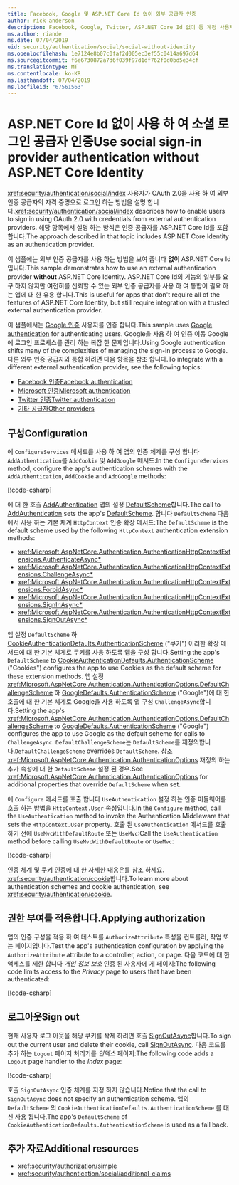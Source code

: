 ```yaml
---
title: Facebook, Google 및 ASP.NET Core Id 없이 외부 공급자 인증
author: rick-anderson
description: Facebook, Google, Twitter, ASP.NET Core Id 없이 등 계정 사용자 인증을 사용 하 여 설명 합니다.
ms.author: riande
ms.date: 07/04/2019
uid: security/authentication/social/social-without-identity
ms.openlocfilehash: 1e7124e8b07c0faf2d005ec3ef55c0414a697d64
ms.sourcegitcommit: f6e6730872a7d6f039f97d1df762f0d0bd5e34cf
ms.translationtype: MT
ms.contentlocale: ko-KR
ms.lasthandoff: 07/04/2019
ms.locfileid: "67561563"
---
```

# <a name="use-social-sign-in-provider-authentication-without-aspnet-core-identity"></a><span data-ttu-id="7330b-103">ASP.NET Core Id 없이 사용 하 여 소셜 로그인 공급자 인증</span><span class="sxs-lookup"><span data-stu-id="7330b-103">Use social sign-in provider authentication without ASP.NET Core Identity</span></span>

<span data-ttu-id="7330b-104"><xref:security/authentication/social/index> 사용자가 OAuth 2.0을 사용 하 여 외부 인증 공급자의 자격 증명으로 로그인 하는 방법을 설명 합니다.</span><span class="sxs-lookup"><span data-stu-id="7330b-104"><xref:security/authentication/social/index> describes how to enable users to sign in using OAuth 2.0 with credentials from external authentication providers.</span></span> <span data-ttu-id="7330b-105">해당 항목에서 설명 하는 방식은 인증 공급자를 ASP.NET Core Id를 포함 합니다.</span><span class="sxs-lookup"><span data-stu-id="7330b-105">The approach described in that topic includes ASP.NET Core Identity as an authentication provider.</span></span>

<span data-ttu-id="7330b-106">이 샘플에는 외부 인증 공급자를 사용 하는 방법을 보여 줍니다 **없이** ASP.NET Core Id입니다.</span><span class="sxs-lookup"><span data-stu-id="7330b-106">This sample demonstrates how to use an external authentication provider **without** ASP.NET Core Identity.</span></span> <span data-ttu-id="7330b-107">ASP.NET Core Id의 기능의 일부를 요구 하지 않지만 여전히를 신뢰할 수 있는 외부 인증 공급자를 사용 하 여 통합이 필요 하는 앱에 대 한 유용 합니다.</span><span class="sxs-lookup"><span data-stu-id="7330b-107">This is useful for apps that don't require all of the features of ASP.NET Core Identity, but still require integration with a trusted external authentication provider.</span></span>

<span data-ttu-id="7330b-108">이 샘플에서는 [Google 인증](xref:security/authentication/google-logins) 사용자를 인증 합니다.</span><span class="sxs-lookup"><span data-stu-id="7330b-108">This sample uses [Google authentication](xref:security/authentication/google-logins) for authenticating users.</span></span> <span data-ttu-id="7330b-109">Google을 사용 하 여 인증 이동 Google에 로그인 프로세스를 관리 하는 복잡 한 문제입니다.</span><span class="sxs-lookup"><span data-stu-id="7330b-109">Using Google authentication shifts many of the complexities of managing the sign-in process to Google.</span></span> <span data-ttu-id="7330b-110">다른 외부 인증 공급자와 통합 하려면 다음 항목을 참조 합니다.</span><span class="sxs-lookup"><span data-stu-id="7330b-110">To integrate with a different external authentication provider, see the following topics:</span></span>

* [<span data-ttu-id="7330b-111">Facebook 인증</span><span class="sxs-lookup"><span data-stu-id="7330b-111">Facebook authentication</span></span>](xref:security/authentication/facebook-logins)
* [<span data-ttu-id="7330b-112">Microsoft 인증</span><span class="sxs-lookup"><span data-stu-id="7330b-112">Microsoft authentication</span></span>](xref:security/authentication/microsoft-logins)
* [<span data-ttu-id="7330b-113">Twitter 인증</span><span class="sxs-lookup"><span data-stu-id="7330b-113">Twitter authentication</span></span>](xref:security/authentication/twitter-logins)
* [<span data-ttu-id="7330b-114">기타 공급자</span><span class="sxs-lookup"><span data-stu-id="7330b-114">Other providers</span></span>](xref:security/authentication/otherlogins)

## <a name="configuration"></a><span data-ttu-id="7330b-115">구성</span><span class="sxs-lookup"><span data-stu-id="7330b-115">Configuration</span></span>

<span data-ttu-id="7330b-116">에 `ConfigureServices` 메서드를 사용 하 여 앱의 인증 체계를 구성 합니다 `AddAuthentication`를 `AddCookie` 및 `AddGoogle` 메서드:</span><span class="sxs-lookup"><span data-stu-id="7330b-116">In the `ConfigureServices` method, configure the app's authentication schemes with the `AddAuthentication`, `AddCookie` and `AddGoogle` methods:</span></span>

[!code-csharp[](social-without-identity/sample/Startup.cs?name=snippet1)]

<span data-ttu-id="7330b-117">에 대 한 호출 [AddAuthentication](/dotnet/api/microsoft.extensions.dependencyinjection.authenticationservicecollectionextensions.addauthentication#Microsoft_Extensions_DependencyInjection_AuthenticationServiceCollectionExtensions_AddAuthentication_Microsoft_Extensions_DependencyInjection_IServiceCollection_System_Action_Microsoft_AspNetCore_Authentication_AuthenticationOptions__) 앱의 설정 [DefaultScheme](xref:Microsoft.AspNetCore.Authentication.AuthenticationOptions.DefaultScheme)합니다.</span><span class="sxs-lookup"><span data-stu-id="7330b-117">The call to [AddAuthentication](/dotnet/api/microsoft.extensions.dependencyinjection.authenticationservicecollectionextensions.addauthentication#Microsoft_Extensions_DependencyInjection_AuthenticationServiceCollectionExtensions_AddAuthentication_Microsoft_Extensions_DependencyInjection_IServiceCollection_System_Action_Microsoft_AspNetCore_Authentication_AuthenticationOptions__) sets the app's [DefaultScheme](xref:Microsoft.AspNetCore.Authentication.AuthenticationOptions.DefaultScheme).</span></span> <span data-ttu-id="7330b-118">합니다 `DefaultScheme` 다음에서 사용 하는 기본 체계 `HttpContext` 인증 확장 메서드:</span><span class="sxs-lookup"><span data-stu-id="7330b-118">The `DefaultScheme` is the default scheme used by the following `HttpContext` authentication extension methods:</span></span>

* <xref:Microsoft.AspNetCore.Authentication.AuthenticationHttpContextExtensions.AuthenticateAsync*>
* <xref:Microsoft.AspNetCore.Authentication.AuthenticationHttpContextExtensions.ChallengeAsync*>
* <xref:Microsoft.AspNetCore.Authentication.AuthenticationHttpContextExtensions.ForbidAsync*>
* <xref:Microsoft.AspNetCore.Authentication.AuthenticationHttpContextExtensions.SignInAsync*>
* <xref:Microsoft.AspNetCore.Authentication.AuthenticationHttpContextExtensions.SignOutAsync*>

<span data-ttu-id="7330b-119">앱 설정 `DefaultScheme` 하 [CookieAuthenticationDefaults.AuthenticationScheme](xref:Microsoft.AspNetCore.Authentication.Cookies.CookieAuthenticationDefaults.AuthenticationScheme) ("쿠키") 이러한 확장 메서드에 대 한 기본 체계로 쿠키를 사용 하도록 앱을 구성 합니다.</span><span class="sxs-lookup"><span data-stu-id="7330b-119">Setting the app's `DefaultScheme` to [CookieAuthenticationDefaults.AuthenticationScheme](xref:Microsoft.AspNetCore.Authentication.Cookies.CookieAuthenticationDefaults.AuthenticationScheme) ("Cookies") configures the app to use Cookies as the default scheme for these extension methods.</span></span> <span data-ttu-id="7330b-120">앱 설정 <xref:Microsoft.AspNetCore.Authentication.AuthenticationOptions.DefaultChallengeScheme> 하 [GoogleDefaults.AuthenticationScheme](xref:Microsoft.AspNetCore.Authentication.Google.GoogleDefaults.AuthenticationScheme) ("Google")에 대 한 호출에 대 한 기본 체계로 Google을 사용 하도록 앱 구성 `ChallengeAsync`합니다.</span><span class="sxs-lookup"><span data-stu-id="7330b-120">Setting the app's <xref:Microsoft.AspNetCore.Authentication.AuthenticationOptions.DefaultChallengeScheme> to [GoogleDefaults.AuthenticationScheme](xref:Microsoft.AspNetCore.Authentication.Google.GoogleDefaults.AuthenticationScheme) ("Google") configures the app to use Google as the default scheme for calls to `ChallengeAsync`.</span></span> <span data-ttu-id="7330b-121">`DefaultChallengeScheme`는 `DefaultScheme`를 재정의합니다.</span><span class="sxs-lookup"><span data-stu-id="7330b-121">`DefaultChallengeScheme` overrides `DefaultScheme`.</span></span> <span data-ttu-id="7330b-122">참조 <xref:Microsoft.AspNetCore.Authentication.AuthenticationOptions> 재정의 하는 추가 속성에 대 한 `DefaultScheme` 설정 된 경우.</span><span class="sxs-lookup"><span data-stu-id="7330b-122">See <xref:Microsoft.AspNetCore.Authentication.AuthenticationOptions> for additional properties that override `DefaultScheme` when set.</span></span>

<span data-ttu-id="7330b-123">에 `Configure` 메서드를 호출 합니다 `UseAuthentication` 설정 하는 인증 미들웨어를 호출 하는 방법을 `HttpContext.User` 속성입니다.</span><span class="sxs-lookup"><span data-stu-id="7330b-123">In the `Configure` method, call the `UseAuthentication` method to invoke the Authentication Middleware that sets the `HttpContext.User` property.</span></span> <span data-ttu-id="7330b-124">호출 된 `UseAuthentication` 메서드를 호출 하기 전에 `UseMvcWithDefaultRoute` 또는 `UseMvc`:</span><span class="sxs-lookup"><span data-stu-id="7330b-124">Call the `UseAuthentication` method before calling `UseMvcWithDefaultRoute` or `UseMvc`:</span></span>

[!code-csharp[](social-without-identity/sample/Startup.cs?name=snippet2)]

<span data-ttu-id="7330b-125">인증 체계 및 쿠키 인증에 대 한 자세한 내용은를 참조 하세요. <xref:security/authentication/cookie>합니다.</span><span class="sxs-lookup"><span data-stu-id="7330b-125">To learn more about authentication schemes and cookie authentication, see <xref:security/authentication/cookie>.</span></span>

## <a name="applying-authorization"></a><span data-ttu-id="7330b-126">권한 부여를 적용합니다.</span><span class="sxs-lookup"><span data-stu-id="7330b-126">Applying authorization</span></span>

<span data-ttu-id="7330b-127">앱의 인증 구성을 적용 하 여 테스트를 `AuthorizeAttribute` 특성을 컨트롤러, 작업 또는 페이지입니다.</span><span class="sxs-lookup"><span data-stu-id="7330b-127">Test the app's authentication configuration by applying the `AuthorizeAttribute` attribute to a controller, action, or page.</span></span> <span data-ttu-id="7330b-128">다음 코드에 대 한 액세스를 제한 합니다 *개인 정보 보호* 인증 된 사용자에 게 페이지:</span><span class="sxs-lookup"><span data-stu-id="7330b-128">The following code limits access to the *Privacy* page to users that have been authenticated:</span></span>

[!code-csharp[](social-without-identity/sample/Pages/Privacy.cshtml.cs?name=snippet&highlight=1)]

## <a name="sign-out"></a><span data-ttu-id="7330b-129">로그아웃</span><span class="sxs-lookup"><span data-stu-id="7330b-129">Sign out</span></span>

<span data-ttu-id="7330b-130">현재 사용자 로그 아웃을 해당 쿠키를 삭제 하려면 호출 [SignOutAsync](/dotnet/api/microsoft.aspnetcore.authentication.authenticationhttpcontextextensions.signoutasync?view=aspnetcore-2.0)합니다.</span><span class="sxs-lookup"><span data-stu-id="7330b-130">To sign out the current user and delete their cookie, call [SignOutAsync](/dotnet/api/microsoft.aspnetcore.authentication.authenticationhttpcontextextensions.signoutasync?view=aspnetcore-2.0).</span></span> <span data-ttu-id="7330b-131">다음 코드를 추가 하는 `Logout` 페이지 처리기를 *인덱스* 페이지:</span><span class="sxs-lookup"><span data-stu-id="7330b-131">The following code adds a `Logout` page handler to the *Index* page:</span></span>

[!code-csharp[](social-without-identity/sample/Pages/Index.cshtml.cs?name=snippet&highlight=7-11)]

<span data-ttu-id="7330b-132">호출 `SignOutAsync` 인증 체계를 지정 하지 않습니다.</span><span class="sxs-lookup"><span data-stu-id="7330b-132">Notice that the call to `SignOutAsync` does not specify an authentication scheme.</span></span> <span data-ttu-id="7330b-133">앱의 `DefaultScheme` 의 `CookieAuthenticationDefaults.AuthenticationScheme` 를 대신 사용 됩니다.</span><span class="sxs-lookup"><span data-stu-id="7330b-133">The app's `DefaultScheme` of `CookieAuthenticationDefaults.AuthenticationScheme` is used as a fall back.</span></span>

## <a name="additional-resources"></a><span data-ttu-id="7330b-134">추가 자료</span><span class="sxs-lookup"><span data-stu-id="7330b-134">Additional resources</span></span>

* <xref:security/authorization/simple>
* <xref:security/authentication/social/additional-claims>

